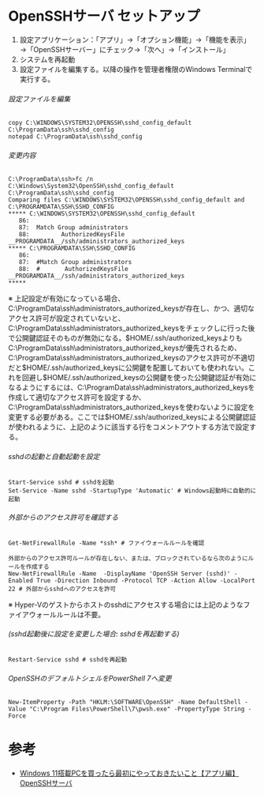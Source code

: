 # OpenSSHサーバ セットアップ

1. 設定アプリケーション：「アプリ」→「オプション機能」→「機能を表示」→「OpenSSHサーバー」にチェック→「次へ」→「インストール」
2. システムを再起動
3. 設定ファイルを編集する。以降の操作を管理者権限のWindows Terminalで実行する。

###### 設定ファイルを編集

    copy C:\WINDOWS\SYSTEM32\OPENSSH\sshd_config_default C:\ProgramData\ssh\sshd_config
    notepad C:\ProgramData\ssh\sshd_config

###### 変更内容

    C:\ProgramData\ssh>fc /n C:\Windows\System32\OpenSSH\sshd_config_default C:\ProgramData\ssh\sshd_config
    Comparing files C:\WINDOWS\SYSTEM32\OPENSSH\sshd_config_default and C:\PROGRAMDATA\SSH\SSHD_CONFIG
    ***** C:\WINDOWS\SYSTEM32\OPENSSH\sshd_config_default
       86:
       87:  Match Group administrators
       88:         AuthorizedKeysFile __PROGRAMDATA__/ssh/administrators_authorized_keys
    ***** C:\PROGRAMDATA\SSH\SSHD_CONFIG
       86:
       87:  #Match Group administrators
       88:  #       AuthorizedKeysFile __PROGRAMDATA__/ssh/administrators_authorized_keys
    *****

※ 上記設定が有効になっている場合、C:\ProgramData\ssh\administrators_authorized_keysが存在し、かつ、適切なアクセス許可が設定されていないと、C:\ProgramData\ssh\administrators_authorized_keysをチェックしに行った後で公開鍵認証そのものが無効になる。$HOME/.ssh/authorized_keysよりもC:\ProgramData\ssh\administrators_authorized_keysが優先されるため、C:\ProgramData\ssh\administrators_authorized_keysのアクセス許可が不適切だと$HOME/.ssh/authorized_keysに公開鍵を配置しておいても使われない。これを回避し$HOME/.ssh/authorized_keysの公開鍵を使った公開鍵認証が有効になるようにするには、C:\ProgramData\ssh\administrators_authorized_keysを作成して適切なアクセス許可を設定するか、C:\ProgramData\ssh\administrators_authorized_keysを使わないように設定を変更する必要がある。ここでは$HOME/.ssh/authorized_keysによる公開鍵認証が使われるように、上記のように該当する行をコメントアウトする方法で設定する。

###### sshdの起動と自動起動を設定

    Start-Service sshd # sshdを起動
    Set-Service -Name sshd -StartupType 'Automatic' # Windows起動時に自動的に起動

###### 外部からのアクセス許可を確認する

    Get-NetFirewallRule -Name *ssh* # ファイウォールルールを確認

    外部からのアクセス許可ルールが存在しない、または、ブロックされているなら次のようにルールを作成する
    New-NetFirewallRule -Name  -DisplayName 'OpenSSH Server (sshd)' -Enabled True -Direction Inbound -Protocol TCP -Action Allow -LocalPort 22 # 外部からsshdへのアクセスを許可

※ Hyper-Vのゲストからホストのsshdにアクセスする場合には上記のようなファイアウォールルールは不要。

###### (sshd起動後に設定を変更した場合: sshdを再起動する)

    Restart-Service sshd # sshdを再起動

###### OpenSSHのデフォルトシェルをPowerShell 7へ変更

    New-ItemProperty -Path "HKLM:\SOFTWARE\OpenSSH" -Name DefaultShell -Value "C:\Program Files\PowerShell\7\pwsh.exe" -PropertyType String -Force

# 参考

- [Windows 11搭載PCを買ったら最初にやっておきたいこと【アプリ編】 OpenSSHサーバ](https://news.mynavi.jp/article/20211020-2097210/4)
